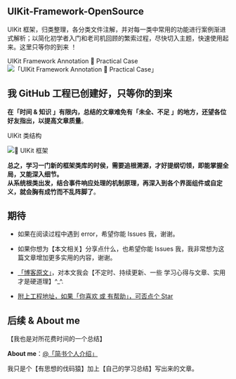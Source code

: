 ## UIKit-Framework-OpenSource
UIKit 框架，归类整理，各分类文件注解，并对每一类中常用的功能进行案例渐进式解析；以简化初学者入门和老司机回顾的繁索过程，尽快切入主题，快速使用起来。这里只等你的到来 ！


UIKit Framework Annotation  Practical Case
![「UIKit Framework Annotation  Practical Case」](http://upload-images.jianshu.io/upload_images/2230763-0fd6bbb32d5a58aa.png?imageMogr2/auto-orient/strip%7CimageView2/2/w/1240)



## 我 GitHub 工程已创建好，只等你的到来

**在「时间 & 知识 」有限内，总结的文章难免有「未全、不足 」的地方，还望各位好友指出，以提高文章质量**。




UIKit 类结构

![ UIKit 框架](http://upload-images.jianshu.io/upload_images/2230763-0a6913fa199b11c5.jpg?imageMogr2/auto-orient/strip%7CimageView2/2/w/1240)



**总之，学习一门新的框架类库的时侯，需要追根溯源，才好提纲切领，即能掌握全局，又能深入细节。  
从系统根类出发，结合事件响应处理的机制原理，再深入到各个界面组件或自定义，就会胸有成竹而不乱阵脚了**。



## 期待

- 如果在阅读过程中遇到 error，希望你能 Issues 我，谢谢。

- 如果你想为【本文相关】分享点什么，也希望你能 Issues 我，我非常想为这篇文章增加更多实用的内容，谢谢。

- [「博客原文」]()，对本文我会【不定时、持续更新、一些 学习心得与文章、实用才是硬道理】^_^.

-  [附上工程地址，如果「你喜欢 或 有帮助」，可否点个 Star](https://github.com/CustomPBWaters/UIKit-Framework-OpenSource)


## 后续 & About me

【我也是对所花费时间的一个总结】

**About me**：[@「简书个人介绍」](http://www.jianshu.com/u/fd745d76c816)

我只是个【有思想的伐码猿】加上【自己的学习总结️】写出来的文章。






















